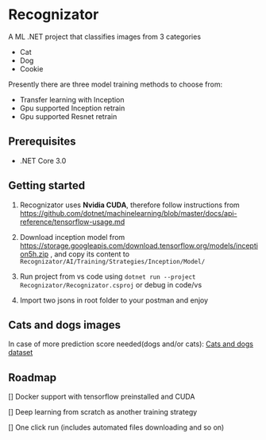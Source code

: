 # Recognizator
A ML .NET project that classifies images from 3 categories
- Cat
- Dog
- Cookie

Presently there are three model training methods to choose from:
- Transfer learning with Inception
- Gpu supported Inception retrain
- Gpu supported Resnet retrain

## Prerequisites
- .NET Core 3.0

## Getting started
1. Recognizator uses **Nvidia CUDA**, therefore follow instructions from https://github.com/dotnet/machinelearning/blob/master/docs/api-reference/tensorflow-usage.md

2. Download inception model from https://storage.googleapis.com/download.tensorflow.org/models/inception5h.zip , and copy its content to `Recognizator/AI/Training/Strategies/Inception/Model/`

3. Run project from vs code using
`dotnet run --project Recognizator/Recognizator.csproj`
or debug in code/vs

4. Import two jsons in root folder to your postman and enjoy

## Cats and dogs images
In case of more prediction score needed(dogs and/or cats):
[Cats and dogs dataset](https://www.tensorflow.org/datasets/catalog/cats_vs_dogs)

## Roadmap
[] Docker support with tensorflow preinstalled and CUDA

[] Deep learning from scratch as another training strategy

[] One click run (includes automated files downloading and so on)
